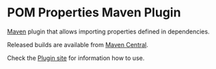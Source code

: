 # POM Properties Maven Plugin

[Maven](https://maven.apache.org/) plugin that allows importing properties defined in dependencies.

Released builds are available from [Maven Central](https://search.maven.org/#search%7Cga%7C1%7Cg%3A%22com.github.jpmsilva.ppmp%22%20AND%20a%3A%22pom-properties-maven-plugin%22).

Check the [Plugin site](https://jpmsilva.github.io/pom-properties-maven-plugin-site/) for information how to use.
